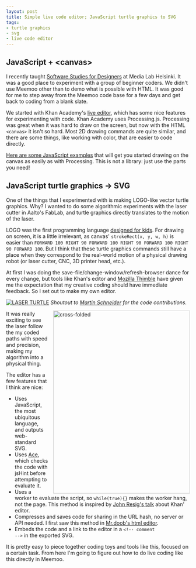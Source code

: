 ```yaml
--- 
layout: post
title: Simple live code editor; JavaScript turtle graphics to SVG
tags: 
- turtle graphics
- svg
- live code editor
---
```


## JavaScript + &lt;canvas&gt;

I recently taught [Software Studies for Designers](http://softwarestudies.mlog.taik.fi/) at Media Lab Helsinki. It was a good place to experiment with a group of beginner coders. We didn't use Meemoo other than to demo what is possible with HTML. It was good for me to step away from the Meemoo code base for a few days and get back to coding from a blank slate. 

We started with Khan Academy's [live editor](http://www.khanacademy.org/cs/ring-toy/1321912374), which has some nice features for experimenting with code. Khan Academy uses Processing.js. Processing was great when it was hard to draw on the screen, but now with the HTML <code>&lt;canvas&gt;</code> it isn't so hard. Most 2D drawing commands are quite similar, and there are some things, like working with color, that are easier to code directly. 

[Here are some JavaScript examples](https://github.com/forresto/web-interactive-workshop/#processing-not-processing) that will get you started drawing on the canvas as easily as with Processing. This is not a library: just use the parts you need!

## JavaScript turtle graphics → SVG

One of the things that I experimented with is making LOGO-like vector turtle graphics. Why? I wanted to do some algorithmic experiments with the laser cutter in Aalto's FabLab, and turtle graphics directly translates to the motion of the laser.

LOGO was the first programming language [designed for kids](http://www.amazon.com/The-Childrens-Machine-Rethinking-Computer/dp/0465010636/). For drawing on screen, it is a little irrelevant, as canvas' `strokeRect(x, y, w, h)` is easier than `FORWARD 100 RIGHT 90 FORWARD 100 RIGHT 90 FORWARD 100 RIGHT 90 FORWARD 100`. But I think that these turtle graphics commands still have a place when they correspond to the real-world motion of a physical drawing robot (or laser cutter, CNC, 3D printer head, etc.).

At first I was doing the save-file/change-window/refresh-browser dance for every change, but tools like Khan's editor and [Mozilla Thimble](https://thimble.webmaker.org/p/fyxg/edit) have given me the expectation that my creative coding should have immediate feedback. So I set out to make my own editor.

[![LASER TURTLE](http://meemoo.org/images/LASER-TURTLE.png)](http://forresto.github.com/turtle-svg/#code/jY7LDoIwEEX3/Yq7LIlIwWCMRFcuXfoDDZliEyimlLow/LsFNUaN0d2cM3ceSYKdlWdIWCp722lP6E6ypFjputamQrCe1sxLi46qhozbk6ncERukecFUb0qnW4PeaMe1IytHjHBhgFZ4KmwhbhpvYcRIo2JqWC7mWX6HrynFX175Ff9n6cAG1rSeDi1fiBkyEazrrRk5WQWY5pah+Dz+aF0B) 
*Shoutout to [Martin Schneider](https://github.com/craftoid) for the code contributions.*

<a href="http://www.flickr.com/photos/forresto/8447807698/" title="cross-folded by fo.ol, on Flickr"><img src="http://farm9.staticflickr.com/8373/8447807698_d61b0707ba.jpg" width="375" height="500" alt="cross-folded" align="right" style="margin-left:1em;" /></a> It was really exciting to see the laser follow the my coded paths with speed and precision, making my algorithm into a physical thing.

The editor has a few features that I think are nice:

* Uses JavaScript, the most ubiquitous language, and outputs web-standard SVG.
* Uses [Ace](http://ace.ajax.org/), which checks the code with jsHint before attempting to evaluate it.
* Uses a worker to evaluate the script, so `while(true){}` makes the worker hang, not the page. This method is inspired by [John Resig's talk](http://ejohn.org/blog/talk-khan-academy-computer-science/) about Khan' editor.
* Compresses and saves code for sharing in the URL hash, no server or API needed. I first saw this method in [Mr.doob's html editor](https://github.com/mrdoob/htmleditor).
* Embeds the code and a link to the editor in a <code>&lt;!-- comment --&gt;</code> in the exported SVG.

It is pretty easy to piece together coding toys and tools like this, focused on a certain task. From here I'm going to figure out how to do live coding like this directly in Meemoo.
